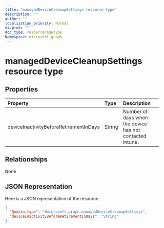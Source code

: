 ```yaml
---
title: "managedDeviceCleanupSettings resource type"
description: ""
author: ""
localization_priority: Normal
ms.prod: ""
doc_type: resourcePageType
Namespace: microsoft.graph
---
```



# managedDeviceCleanupSettings resource type



## Properties
|Property|Type|Description|
|:---|:---|:---|
|deviceInactivityBeforeRetirementInDays|String|Number of days when the device has not contacted Intune.|

## Relationships
None

## JSON Representation
Here is a JSON representation of the resource.
<!-- {
  "blockType": "resource",
  "@odata.type": "microsoft.graph.managedDeviceCleanupSettings"
}
-->
``` json
{
  "@odata.type": "#microsoft.graph.managedDeviceCleanupSettings",
  "deviceInactivityBeforeRetirementInDays": "String"
}
```

